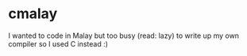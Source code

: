 # cmalay

I wanted to code in Malay but too busy (read: lazy) to write up my own compiler so I used C instead :)